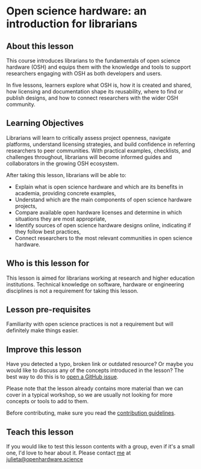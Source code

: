 # Open science hardware: an introduction for librarians

## About this lesson 
This course introduces librarians to the fundamentals of open science hardware (OSH) and equips them with the knowledge and tools to support researchers engaging with OSH as both developers and users. 

In five lessons, learners explore what OSH is, how it is created and shared, how licensing and documentation shape its reusability, where to find or publish designs, and how to connect researchers with the wider OSH community.

## Learning Objectives
Librarians will learn to critically assess project openness, navigate platforms, understand licensing strategies, and build confidence in referring researchers to peer communities. With practical examples, checklists, and challenges throughout, librarians will become informed guides and collaborators in the growing OSH ecosystem.

After taking this lesson, librarians will be able to: 

- Explain what is open science hardware and which are its benefits in academia, providing concrete examples,      
- Understand which are the main components of open science hardware projects,       
- Compare available open hardware licenses and determine in which situations they are most appropriate,      
- Identify sources of open science hardware designs online, indicating if they follow best practices,       
- Connect researchers to the most relevant communities in open science hardware.

## Who is this lesson for 
This lesson is aimed for librarians working at research and higher education institutions. Technical knowledge on software, hardware or engineering disciplines is not a requirement for taking this lesson. 

## Lesson pre-requisites
Familiarity with open science practices is not a requirement but will definitely make things easier.

## Improve this lesson
Have you detected a typo, broken link or outdated resource? Or maybe you would like to discuss any of the concepts introduced in the lesson? The best way to do this is to [open a GitHub issue](https://github.com/ucla-imls-open-sci/lc-open-hw/issues).

Please note that the lesson already contains more material than we can cover in a typical workshop, so we are usually not looking for more concepts or tools to add to them.

Before contributing, make sure you read the [contribution guidelines](https://github.com/ucla-imls-open-sci/lc-open-hw/blob/main/CONTRIBUTING.md).

## Teach this lesson
If you would like to test this lesson contents with a group, even if it's a small one, I'd love to hear about it. Please contact [me](https://orcid.org/0000-0002-8624-4182) at [julieta@openhardware.science](mailto:julieta@openhardware.science)


